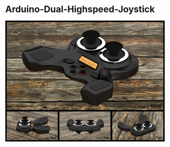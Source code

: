 # Arduino-Dual-Highspeed-Joystick
![](https://github.com/MTrage/Arduino-Dual-Highspeed-Joystick/blob/master/Dual-Joystick-Preview.jpg)
